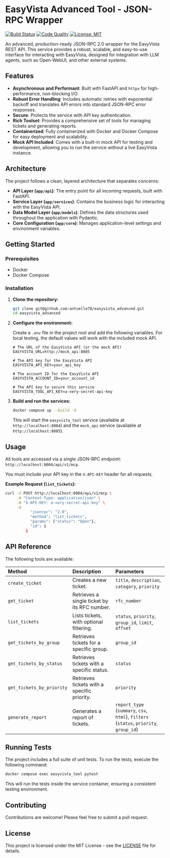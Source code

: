 # EasyVista Advanced Tool - JSON-RPC Wrapper

[![Build Status](https://img.shields.io/badge/build-passing-brightgreen)](https://github.com)
[![Code Quality](https://img.shields.io/badge/quality-A-brightgreen)](https://github.com)
[![License: MIT](https://img.shields.io/badge/License-MIT-yellow.svg)](https://opensource.org/licenses/MIT)

An advanced, production-ready JSON-RPC 2.0 wrapper for the EasyVista REST API. This service provides a robust, scalable, and easy-to-use interface for interacting with EasyVista, designed for integration with LLM agents, such as Open-WebUI, and other external systems.

## Features

- **Asynchronous and Performant**: Built with FastAPI and `httpx` for high-performance, non-blocking I/O.
- **Robust Error Handling**: Includes automatic retries with exponential backoff and translates API errors into standard JSON-RPC error responses.
- **Secure**: Protects the service with API key authentication.
- **Rich Toolset**: Provides a comprehensive set of tools for managing tickets and generating reports.
- **Containerized**: Fully containerized with Docker and Docker Compose for easy deployment and scalability.
- **Mock API Included**: Comes with a built-in mock API for testing and development, allowing you to run the service without a live EasyVista instance.

## Architecture

The project follows a clean, layered architecture that separates concerns:

- **API Layer (`app/api`)**: The entry point for all incoming requests, built with FastAPI.
- **Service Layer (`app/services`)**: Contains the business logic for interacting with the EasyVista API.
- **Data Model Layer (`app/models`)**: Defines the data structures used throughout the application with Pydantic.
- **Core Configuration (`app/core`)**: Manages application-level settings and environment variables.

## Getting Started

### Prerequisites

- Docker
- Docker Compose

### Installation

1.  **Clone the repository:**
    ```bash
    git clone git@github.com:antuelle78/easyvista_advanced.git
    cd easyvista_advanced
    ```

2.  **Configure the environment:**

    Create a `.env` file in the project root and add the following variables. For local testing, the default values will work with the included mock API.

    ```env
    # The URL of the EasyVista API (or the mock API)
    EASYVISTA_URL=http://mock_api:8085

    # The API key for the EasyVista API
    EASYVISTA_API_KEY=your_api_key

    # The account ID for the EasyVista API
    EASYVISTA_ACCOUNT_ID=your_account_id

    # The API key to secure this service
    EASYVISTA_TOOL_API_KEY=a-very-secret-api-key
    ```

3.  **Build and run the services:**

    ```bash
    docker compose up --build -d
    ```

    This will start the `easyvista_tool` service (available at `http://localhost:8004`) and the `mock_api` service (available at `http://localhost:8085`).

## Usage

All tools are accessed via a single JSON-RPC endpoint: `http://localhost:8004/api/v1/mcp`.

You must include your API key in the `X-API-KEY` header for all requests.

**Example Request (`list_tickets`):**

```bash
curl -X POST http://localhost:8004/api/v1/mcp \
     -H "Content-Type: application/json" \
     -H "X-API-KEY: a-very-secret-api-key" \
     -d 
           "jsonrpc": "2.0",
           "method": "list_tickets",
           "params": {"status": "Open"},
           "id": 1
         }
```

## API Reference

The following tools are available:

| Method | Description | Parameters |
| :--- | :--- | :--- |
| `create_ticket` | Creates a new ticket. | `title`, `description`, `category`, `priority` |
| `get_ticket` | Retrieves a single ticket by its RFC number. | `rfc_number` |
| `list_tickets` | Lists tickets, with optional filtering. | `status`, `priority`, `group_id`, `limit`, `offset` |
| `get_tickets_by_group` | Retrieves tickets for a specific group. | `group_id` |
| `get_tickets_by_status` | Retrieves tickets with a specific status. | `status` |
| `get_tickets_by_priority` | Retrieves tickets with a specific priority. | `priority` |
| `generate_report` | Generates a report of tickets. | `report_type` (`summary`, `csv`, `html`), `filters` (`status`, `priority`, `group_id`) |

## Running Tests

The project includes a full suite of unit tests. To run the tests, execute the following command:

```bash
docker compose exec easyvista_tool pytest
```

This will run the tests inside the service container, ensuring a consistent testing environment.

## Contributing

Contributions are welcome! Please feel free to submit a pull request.

## License

This project is licensed under the MIT License - see the [LICENSE](LICENSE) file for details.
